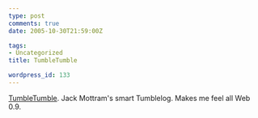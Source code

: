 ```yaml
---
type: post
comments: true
date: 2005-10-30T21:59:00Z

tags:
- Uncategorized
title: TumbleTumble

wordpress_id: 133
---
```


[TumbleTumble](http://www.submitresponse.co.uk/tumble/). Jack Mottram's smart Tumblelog. Makes me feel all Web 0.9.
